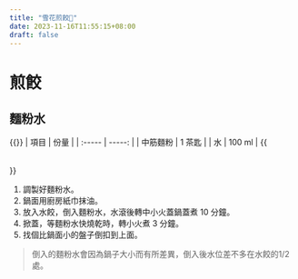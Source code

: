 ```yaml
---
title: "雪花煎餃🥟"
date: 2023-11-16T11:55:15+08:00
draft: false
---
```


# 煎餃

## 麵粉水

{{<table class="">}}
| 項目   |   份量 |
| :----- | -----: |
| 中筋麵粉 | 1 茶匙 |
| 水      | 100 ml |
{{</table>}}

1. 調製好麵粉水。
2. 鍋面用廚房紙巾抹油。
3. 放入水餃，倒入麵粉水，水滾後轉中小火蓋鍋蓋煮 10 分鐘。
4. 掀蓋，等麵粉水快燒乾時，轉小火煮 3 分鐘。
5. 找個比鍋面小的盤子倒扣到上面。

> 倒入的麵粉水會因為鍋子大小而有所差異，倒入後水位差不多在水餃的1/2處。